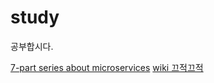 # study
공부합시다.

[7-part series about microservices](https://github.com/seongminwoo/study/blob/master/7-part_series_about_microservices.md)
[wiki 끄적끄적](https://github.com/seongminwoo/study/wiki/Notes-on-Reactive-Programming-Part-I:-The-Reactive-Landscape)
